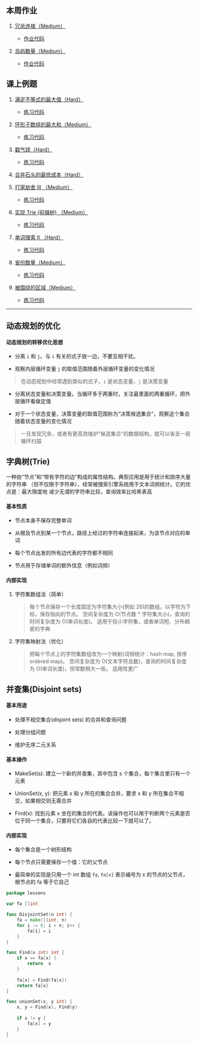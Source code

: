 本周作业
----------
1. [冗余连接（Medium）](https://leetcode-cn.com/problems/redundant-connection/)

    * [作业代码](homework/lc684_redundant_connection.go)

2. [岛屿数量（Medium）](https://leetcode-cn.com/problems/number-of-islands/)

    * [作业代码](homework/lc200_number_of_islands.go)


课上例题
----------
1. [满足不等式的最大值（Hard）](https://leetcode-cn.com/problems/max-value-of-equation/)

    * [练习代码](./lessons/lc1499_max_value_of_equation.go)

2. [环形子数组的最大和（Medium）](https://leetcode-cn.com/problems/maximum-sum-circular-subarray/)

    * [练习代码](./lessons/lc918_maximum_sum_circular_subarray.go)

3. [戳气球（Hard）](https://leetcode-cn.com/problems/burst-balloons/)

    * [练习代码](./lessons/lc312_burst_balloons.go)

4. [合并石头的最低成本（Hard）](https://leetcode-cn.com/problems/minimum-cost-to-merge-stones/)


5. [打家劫舍 III （Medium）](https://leetcode-cn.com/problems/house-robber-iii/)

    * [练习代码](./lessons/lc337_house_robber_iii.go)

6. [实现 Trie (前缀树) （Medium）](https://leetcode-cn.com/problems/implement-trie-prefix-tree/)

    * [练习代码](./lessons/lc208_implement_trie_prefix_tree.go)

7. [单词搜索 II （Hard）](https://leetcode-cn.com/problems/word-search-ii/)

    * [练习代码](./lessons/lc212_word_search_ii.go)

8. [省份数量（Medium）](https://leetcode-cn.com/problems/number-of-provinces/)

    * [练习代码](./lessons/lc547_number_of_provinces.go)

9. [被围绕的区域（Medium）](https://leetcode-cn.com/problems/surrounded-regions/)

    * [练习代码](./lessons/lc130_surrounded_regions.go)


-----------------------------------


动态规划的优化
---------------

#### 动态规划的转移优化思想

* 分离 `i` 和 `j`。与 `i` 有关的式子放一边，不要互相干扰。

* 观察内层循环变量 `j` 的取值范围随着外层循环变量的变化情况

> 在动态规划中经常遇到类似的式子，`i` 是状态变量，`j` 是决策变量

* 分离状态变量和决策变量。当循环多于两重时，关注最里面的两重循环，把外层循环看做定值

* 对于一个状态变量，决策变量的取值范围称为“决策候选集合”，观察这个集合随着状态变量的变化情况

> 一旦发现冗余，或者有更高效维护“候选集合”的数据结构，就可以省去一层循环扫描


字典树(Trie)
-----------------
一种由“节点”和“带有字符的边”构成的属性结构。典型应用是用于统计和排序大量的字符串
（但不仅限于字符串），经常被搜索引擎系统用于文本词频统计。它的优点是：最大限度地
减少无谓的字符串比较，查询效率比哈希表高

#### 基本性质

* 节点本身不保存完整单词

* 从根及节点到某一个节点，路径上经过的字符串连接起来，为该节点对应的单词

* 每个节点出发的所有边代表的字符都不相同

* 节点用于存储单词的额外信息（例如词频）

#### 内部实现

1. 字符集数组法（简单）

    > 每个节点保存一个长度固定为字符集大小(例如 26)的数组，以字符为下标，保存指向的节点。
      空间复杂度为 O(节点数 * 字符集大小)，查询的时间复杂度为 O(单词长度)。
      适用于较小字符集，或者单词短、分布稠密的字典

2. 字符集映射法（优化）

    > 把每个节点上的字符集数组改为一个映射(词频统计：hash map, 排序 ordered map)。
      空间复杂度为 O(文本字符总数)，查询的时间复杂度为 O(单词长度)，但常数稍大一些。
      适用性更广


并查集(Disjoint sets)
---------------------

#### 基本用途

* 处理不相交集合(disjoint sets) 的合并和查询问题

* 处理分组问题

* 维护无序二元关系

#### 基本操作

* MakeSet(s): 建立一个新的并查集，其中包含 s 个集合，每个集合里只有一个元素

* UnionSet(x, y): 把元素 x 和 y 所在的集合合并，要求 x 和 y 所在集合不相交，如果相交则无需合并

* Find(x): 找到元素 x 坐在的集合的代表。该操作也可以用于判断两个元素是否位于同一个集合，只要将它们各自的代表比较一下就可以了。

#### 内部实现

* 每个集合是一个树形结构

* 每个节点只需要保存一个值：它的父节点

* 最简单的实现是只用一个 int 数组 `fa`, `fa[x]` 表示编号为 x 的节点的父节点，根节点的 fa 等于它自己

```go
package lessons

var fa []int

func DisjointSet(n int) {
	fa = make([]int, n)
	for i := 0; i < n; i++ {
		fa[i] = i
	}
}

func Find(x int) int {
	if x == fa[x] {
		return  x
	}
	
	fa[x] = Find(fa[x])
	return fa[x]
}

func unionSet(x, y int) {
	x, y = Find(x), Find(y)
	
	if x != y {
		fa[x] = y
	}
}

```